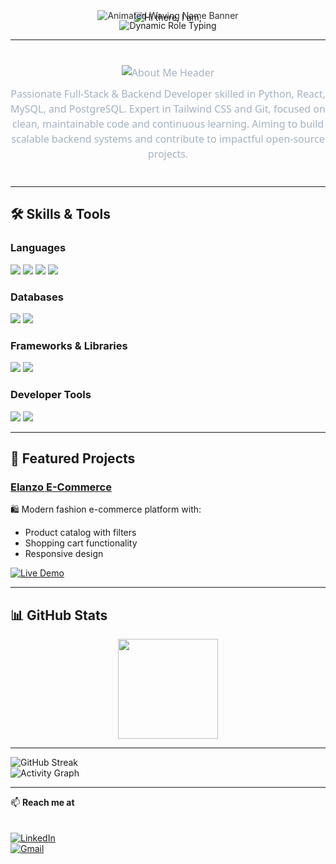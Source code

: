 <!-- Animated typing "Hi there, I am," above waving banner -->
<p align="center" style="margin-bottom: -10px;">
  <img 
    src="https://readme-typing-svg.demolab.com?font=Fira+Code&size=32&duration=3000&pause=1500&color=3cb3b3&center=true&vCenter=true&width=400&lines=Hi+there,+I+am," 
    alt="Hi there, I am," 
  />
</p>

<!-- Animated waving name banner with original gradient + twinkling -->
<p align="center" style="margin-top: -20px;">
  <img 
    src="https://capsule-render.vercel.app/api?type=waving&color=gradient&height=180&section=header&text=Md%20Arafath%20Hossen%20Abir&fontSize=54&fontWeight=900&animation=twinkling" 
    alt="Animated Waving Name Banner" 
    style="opacity: 0.9;" 
  />
</p>

<!-- Animated typing roles below name -->
<p align="center" style="margin-top: -15px;">
  <img 
    src="https://readme-typing-svg.demolab.com?font=Fira+Code&size=32&duration=6000&pause=1200&color=7FFFD4,58A6FF&center=true&vCenter=true&width=700&lines=Python+Developer|Full+Stack+Developer" 
    alt="Dynamic Role Typing" 
    style="display: inline-block;" 
  />
</p>

---

<!-- About Me Section -->
<p align="center" style="max-width: 650px; margin: 40px auto; font-size: 16px; line-height: 1.5; color: #a3b1c0; font-family: 'Segoe UI', Tahoma, Geneva, Verdana, sans-serif;">
  <img 
    src="https://readme-typing-svg.demolab.com?font=Fira+Code&size=22&duration=4000&pause=1500&color=58A6FF&center=true&vCenter=true&width=350&lines=About+Me" 
    alt="About Me Header" 
    style="margin-bottom: 10px;" 
  />
  <br />
  Passionate Full-Stack & Backend Developer skilled in Python, React, MySQL, and PostgreSQL. 
  Expert in Tailwind CSS and Git, focused on clean, maintainable code and continuous learning. 
  Aiming to build scalable backend systems and contribute to impactful open-source projects.
</p>

---

## 🛠 Skills & Tools  

### Languages
<p>
  <img src="https://img.shields.io/badge/Python-3776AB?style=for-the-badge&logo=python&logoColor=white" />
  <img src="https://img.shields.io/badge/JavaScript-F7DF1E?style=for-the-badge&logo=javascript&logoColor=black" />
  <img src="https://img.shields.io/badge/HTML5-E34F26?style=for-the-badge&logo=html5&logoColor=white" />
  <img src="https://img.shields.io/badge/CSS3-1572B6?style=for-the-badge&logo=css3&logoColor=white" />
</p>

### Databases
<p>
  <img src="https://img.shields.io/badge/MySQL-4479A1?style=for-the-badge&logo=mysql&logoColor=white" />
  <img src="https://img.shields.io/badge/PostgreSQL-4169E1?style=for-the-badge&logo=postgresql&logoColor=white" />
</p>

### Frameworks & Libraries
<p>
  <img src="https://img.shields.io/badge/React-20232A?style=for-the-badge&logo=react&logoColor=61DAFB" />
  <img src="https://img.shields.io/badge/Tailwind_CSS-38B2AC?style=for-the-badge&logo=tailwind-css&logoColor=white" />
</p>

### Developer Tools
<p>
  <img src="https://img.shields.io/badge/Git-F05032?style=for-the-badge&logo=git&logoColor=white" />
  <img src="https://img.shields.io/badge/GitHub-181717?style=for-the-badge&logo=github&logoColor=white" />
</p>

---

## 🚀 Featured Projects  

### [Elanzo E-Commerce](https://github.com/Arafath-Abir/Elanzo-An-E-Commerce-Platform)  
🛍️ Modern fashion e-commerce platform with:  
- Product catalog with filters  
- Shopping cart functionality  
- Responsive design  

[![Live Demo](https://img.shields.io/badge/View_Live_Demo-4285F4?style=for-the-badge&logo=google-chrome&logoColor=white)](https://elanzo.netlify.app/)

---

## 📊 GitHub Stats  
<p align="center">
  <img height="160" src="https://github-readme-stats.vercel.app/api?username=Arafath-Abir&show_icons=true&theme=github_dark&hide_border=true" />
</p>

---

![GitHub Streak](https://streak-stats.demolab.com?user=Arafath-Abir&theme=github-dark&hide_border=true)  
![Activity Graph](https://github-readme-activity-graph.vercel.app/graph?username=Arafath-Abir&theme=github-dark)

---

📫 **Reach me at**  
<br>  
[![LinkedIn](https://img.shields.io/badge/-LinkedIn-blue?style=for-the-badge&logo=linkedin&logoColor=white)](https://linkedin.com/in/arafath-abir)  
[![Gmail](https://img.shields.io/badge/-Email-red?style=for-the-badge&logo=gmail&logoColor=white)](mailto:arafathabir07@gmail.com)
